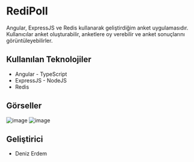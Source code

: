 # RediPoll

Angular, ExpressJS ve Redis kullanarak geliştirdiğim anket uygulamasıdır. Kullanıcılar anket oluşturabilir, anketlere oy verebilir ve anket sonuçlarını görüntüleyebilirler.

## Kullanılan Teknolojiler
- Angular - TypeScript
- ExpressJS - NodeJS
- Redis

## Görseller
![image](https://github.com/deniz7erdem/RediPoll/assets/47831143/bc928e25-1e50-4022-92e5-b3a605af2059)
![image](https://github.com/deniz7erdem/RediPoll/assets/47831143/421daa03-9db4-4577-959e-24bb40a3add5)

## Geliştirici
- Deniz Erdem
